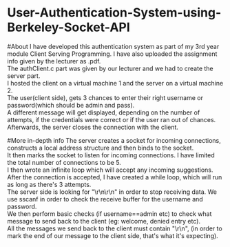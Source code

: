 # User-Authentication-System-using-Berkeley-Socket-API

#About
I have developed this authentication system as part of my 3rd year module Client Serving Programming. I have also uploaded the assignment info given by the lecturer as .pdf.</br>
The authClient.c part was given by our lecturer and we had to create the server part.</br>
I hosted the client on a virtual machine 1 and the server on a virtual machine 2.</br>
The user(client side), gets 3 chances to enter their right username or password(which should be admin and pass).</br>
A different message will get displayed, depending on the number of attempts, if the credentials were correct or if the user ran out of chances.</br>
Afterwards, the server closes the connection with the client.</br>

#More in-depth info
The server creates a socket for incoming connections, constructs a local address structure and then binds to the socket.</br>
It then marks the socket to listen for incoming connections. I have limited the total number of connections to be 5.</br>
I then wrote an infinite loop which will accept any incoming suggestions. After the connection is accepted, I have created a while loop, which will run as long as there's 3 attempts.</br>
The server side is looking for "\r\n\r\n" in order to stop receiving data. We use sscanf in order to check the receive buffer for the username and password.</br>
We then perform basic checks (if username==admin etc) to check what message to send back to the client (eg: welcome, denied entry etc).</br>
All the messages we send back to the client must contain "\r\n", (in order to mark the end of our message to the client side, that's what it's expecting).
